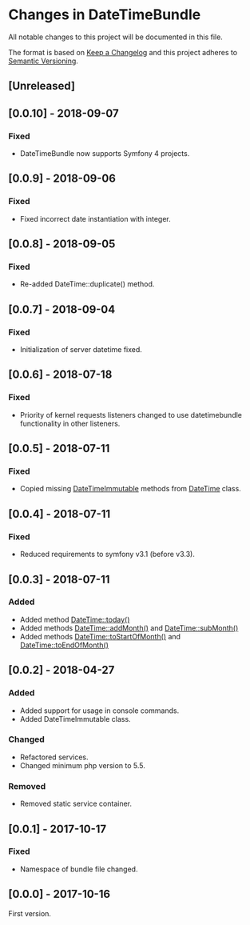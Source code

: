 # Changes in DateTimeBundle

All notable changes to this project will be documented in this file.

The format is based on [Keep a Changelog](http://keepachangelog.com/) and this project adheres to [Semantic Versioning](http://semver.org/).

## [Unreleased]

## [0.0.10] - 2018-09-07

### Fixed
- DateTimeBundle now supports Symfony 4 projects.

## [0.0.9] - 2018-09-06

### Fixed
- Fixed incorrect date instantiation with integer.

## [0.0.8] - 2018-09-05

### Fixed
- Re-added DateTime::duplicate() method.

## [0.0.7] - 2018-09-04

### Fixed
- Initialization of server datetime fixed.

## [0.0.6] - 2018-07-18

### Fixed
- Priority of kernel requests listeners changed to use datetimebundle functionality in other listeners. 

## [0.0.5] - 2018-07-11

### Fixed
- Copied missing [DateTimeImmutable](src/Component/DateTimeImmutable.php) methods from [DateTime](src/Component/DateTime.php) class.

## [0.0.4] - 2018-07-11

### Fixed
- Reduced requirements to symfony v3.1 (before v3.3).

## [0.0.3] - 2018-07-11

### Added
- Added method [DateTime::today()](src/Component/DateTime.php)
- Added methods [DateTime::addMonth()](src/Component/DateTime.php) and [DateTime::subMonth()](src/Component/DateTime.php)
- Added methods [DateTime::toStartOfMonth()](src/Component/DateTime.php) and [DateTime::toEndOfMonth()](src/Component/DateTime.php)

## [0.0.2] - 2018-04-27

### Added
- Added support for usage in console commands.
- Added DateTimeImmutable class.

### Changed
- Refactored services.
- Changed minimum php version to 5.5.

### Removed
- Removed static service container.

## [0.0.1] - 2017-10-17

### Fixed
- Namespace of bundle file changed.

## [0.0.0] - 2017-10-16

First version.